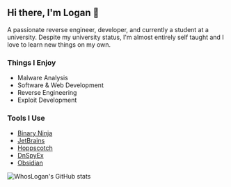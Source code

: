 ## Hi there, I'm Logan 👋

A passionate reverse engineer, developer, and currently a student at a university. Despite my university status, I'm almost entirely self taught and I love to learn new things on my own.

### Things I Enjoy
- Malware Analysis
- Software & Web Development
- Reverse Engineering
- Exploit Development

### Tools I Use
- [Binary Ninja](https://binary.ninja)
- [JetBrains](https://jetbrains.com)
- [Hoppscotch](https://hoppscotch.com)
- [DnSpyEx](https://github.com/dnspyex)
- [Obsidian](https://obsidian.md)

![WhosLogan's GitHub stats](https://github-readme-stats.vercel.app/api?username=WhosLogan&show_icons=true&theme=radical&hide=contribs,prs,stars)
